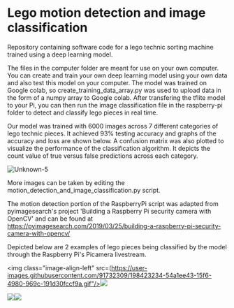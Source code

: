 # Lego motion detection and image classification

Repository containing software code for a lego technic sorting machine trained using a deep learning model. 

The files in the computer folder are meant for use on your own computer. You can create and train your own deep learning model using your own data and also test this model on your computer. The model was trained on Google colab, so create_training_data_array.py was used to upload data in the form of a numpy array to Google colab. After transfering the tflite model to your Pi, you can then run the image classification file in the raspberry-pi folder to detect and classify lego pieces in real time.

Our model was trained with 6000 images across 7 different categories of lego technic pieces. It achieved 93% testing accuracy and graphs of the accuracy and loss are shown below. A confusion matrix was also plotted to visualize the performance of the classification algorithm. It depicts the count value of true versus false predictions across each category.

![Unknown-5](https://user-images.githubusercontent.com/91732309/190358182-58fa5671-263d-490b-8f54-616cb2daf764.png)

More images can be taken by editing the motion_detection_and_image_classification.py script.

The motion detection portion of the RaspberryPi script was adapted from pyimagesearch's project 'Building a Raspberry Pi security camera with OpenCV' and can be found at
https://pyimagesearch.com/2019/03/25/building-a-raspberry-pi-security-camera-with-opencv/

Depicted below are 2 examples of lego pieces being classified by the model through the Raspberry Pi's Picamera livestream. 

<img class="image-align-left" src=(https://user-images.githubusercontent.com/91732309/198423234-54a1ee43-15f6-4980-969c-191d30fccf9a.gif"/><img class="image-align-left" src="...image2.png"/>

<img class="image-align-left" src="[...image1.png](https://user-images.githubusercontent.com/91732309/198423234-54a1ee43-15f6-4980-969c-191d30fccf9a.gif)"/><img class="image-align-left" src="[...image2.png](https://user-images.githubusercontent.com/91732309/198423328-0181ce28-5b60-4d10-afc7-047e173993f9.gif)"/>


